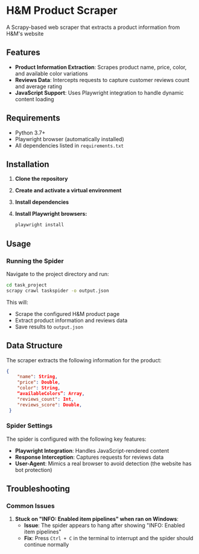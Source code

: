 # H&M Product Scraper

A Scrapy-based web scraper that extracts a product information from H&M's website

## Features

- **Product Information Extraction**: Scrapes product name, price, color, and available color variations
- **Reviews Data**: Intercepts requests to capture customer reviews count and average rating
- **JavaScript Support**: Uses Playwright integration to handle dynamic content loading

## Requirements

- Python 3.7+
- Playwright browser (automatically installed)
- All dependencies listed in `requirements.txt`

## Installation

1. **Clone the repository**

2. **Create and activate a virtual environment**

3. **Install dependencies**

4. **Install Playwright browsers:**
   ```bash
   playwright install
   ```

## Usage

### Running the Spider

Navigate to the project directory and run:

```bash
cd task_project
scrapy crawl taskspider -o output.json
```

This will:
- Scrape the configured H&M product page
- Extract product information and reviews data
- Save results to `output.json`

## Data Structure

The scraper extracts the following information for the product:

```json
{
    "name": String,
    "price": Double,
    "color": String,
    “availableColors”: Array,
    "reviews_count": Int,
    "reviews_score": Double,
 }

```

### Spider Settings

The spider is configured with the following key features:

- **Playwright Integration**: Handles JavaScript-rendered content
- **Response Interception**: Captures requests for reviews data
- **User-Agent**: Mimics a real browser to avoid detection (the website has bot protection)

##  Troubleshooting

### Common Issues

1. **Stuck on "INFO: Enabled item pipelines" when ran on Windows**:
   - **Issue**: The spider appears to hang after showing "INFO: Enabled item pipelines"
   - **Fix**: Press `Ctrl + C` in the terminal to interrupt and the spider should continue normally
